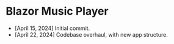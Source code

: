 # Blazor Music Player
- [April 15, 2024] Initial commit.
- [April 22, 2024] Codebase overhaul, with new app structure.
